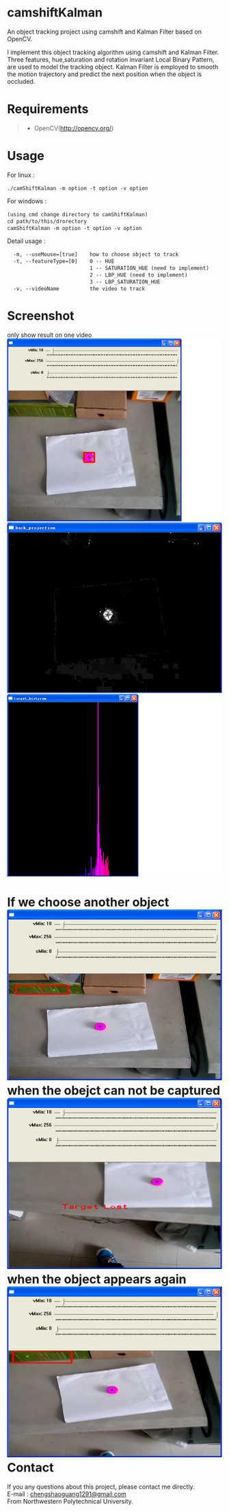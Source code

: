 camshiftKalman
==============

An object tracking project using camshift and Kalman Filter based on OpenCV.

I implement this object tracking algorithm using camshift and Kalman Filter. Three features, hue,saturation and rotation invariant Local Binary Pattern, are used to model the tracking object. Kalman Filter is employed to smooth the motion trajectory and predict the next position when the object is occluded.

Requirements
================
> - OpenCV(http://opencv.org/)

Usage
================
For linux :
```
./camShiftKalman -m option -t option -v option
```
For windows :
```
(using cmd change directory to camShiftKalman)
cd path/to/this/drorectory
camShiftKalman -m option -t option -v option
```
Detail usage :
```
  -m, --useMouse=[true]    how to choose object to track
  -t, --featureType=[0]    0 -- HUE
  						   1 -- SATURATION_HUE (need to implement)
                           2 -- LBP_HUE (need to implement)
                           3 -- LBP_SATURATION_HUE
  -v, --videoName          the video to track
```
Screenshot
=============
only show result on one video
![t1](screenshot/tracking_1.PNG)
![t2](screenshot/tracking_2.PNG)
![t3](screenshot/tracking_3.PNG)

If we choose another object
![t4](screenshot/tracking_4.PNG)
when the obejct can not be captured
![t5](screenshot/tracking_5.PNG)
when the object appears again
![t5](screenshot/tracking_6.PNG)
Contact
=============
If you any questions about this project, please contact me directly.  
E-mail : chengshaoguang1291@gmail.com  
From Northwestern Polytechnical University.
